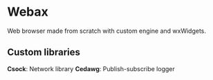 # Webax
Web browser made from scratch with custom engine and wxWidgets.

## Custom libraries

**Csock**: Network library
**Cedawg**: Publish-subscribe logger
